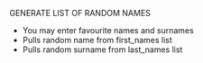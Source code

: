 GENERATE LIST OF RANDOM NAMES

- You may enter favourite names and surnames 
- Pulls random name from first_names list
- Pulls random surname from last_names list
